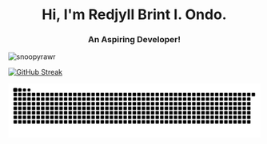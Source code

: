 
<h1 align="center">Hi, I'm Redjyll Brint I. Ondo.</h1>
<h3 align="center">An Aspiring Developer!</h3>

<p align="left"> <img src="https://komarev.com/ghpvc/?username=snoopyrawr&label=Profile%20views&color=840807&style=flat" alt="snoopyrawr" /> </p>

[![GitHub Streak](https://streak-stats.demolab.com?user=Snoopyrawr&theme=shadow-red&border_radius=4.2)](https://git.io/streak-stats)

<picture>
  <img alt="github-snake" src="github-user-contribution.svg" />
</picture>

